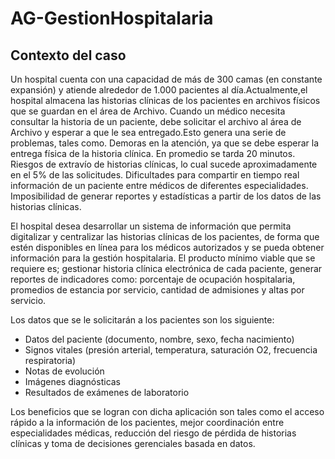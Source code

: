 # AG-GestionHospitalaria

## Contexto del caso

Un hospital cuenta con una capacidad de más de 300 camas (en constante expansión) y atiende alrededor de 1.000 pacientes al día.Actualmente,el hospital almacena las historias clínicas de los pacientes en archivos físicos que se guardan en el área de Archivo. Cuando un médico necesita consultar la historia de un paciente, debe solicitar el archivo al área de Archivo y esperar a que le sea entregado.Esto genera una serie de problemas, tales como. Demoras en la atención, ya que se debe esperar la entrega física de la historia clínica. En promedio se tarda 20 minutos. Riesgos de extravío de historias clínicas, lo cual sucede aproximadamente en el 5% de las solicitudes. Dificultades para compartir en tiempo real información de un paciente entre médicos de diferentes especialidades. Imposibilidad de generar reportes y estadísticas a partir de los datos de las historias clínicas.

El hospital desea desarrollar un sistema de información que permita digitalizar y centralizar las historias clínicas de los pacientes, de forma que estén disponibles en línea para los médicos autorizados y se pueda obtener información para la gestión hospitalaria. El producto mínimo viable que se requiere es; gestionar historia clínica electrónica de cada paciente, generar reportes de indicadores como: porcentaje de ocupación hospitalaria, promedios de estancia por servicio, cantidad de admisiones y altas por servicio.

Los datos que se le solicitarán a los pacientes son los siguiente:

- Datos del paciente (documento, nombre, sexo, fecha nacimiento)
- Signos vitales (presión arterial, temperatura, saturación O2, frecuencia respiratoria)
- Notas de evolución
- Imágenes diagnósticas
- Resultados de exámenes de laboratorio

Los beneficios que se logran con dicha aplicación son tales como el acceso rápido a la información de los pacientes, mejor coordinación entre especialidades médicas, reducción del riesgo de pérdida de historias clínicas y toma de decisiones gerenciales basada en datos.
